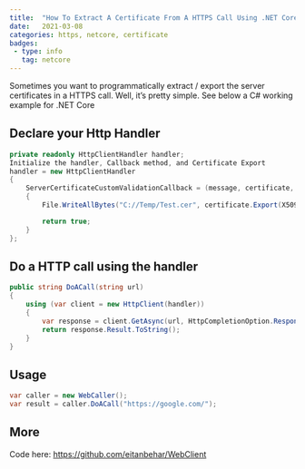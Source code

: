 ```yaml
---
title:  "How To Extract A Certificate From A HTTPS Call Using .NET Core"
date:   2021-03-08 
categories: https, netcore, certificate
badges: 
 - type: info
   tag: netcore
---
```


Sometimes you want to programmatically extract / export the server certificates in a HTTPS call. 
Well, it’s pretty simple. See below a C# working example for .NET Core

## Declare your Http Handler
~~~ csharp
private readonly HttpClientHandler handler; 
Initialize the handler, Callback method, and Certificate Export
handler = new HttpClientHandler
{
    ServerCertificateCustomValidationCallback = (message, certificate, chain, sslPolicyErrors) =>
    {
        File.WriteAllBytes("C://Temp/Test.cer", certificate.Export(X509ContentType.Cert));

        return true;
    }
};
~~~ 

## Do a HTTP call using the handler

~~~ csharp
public string DoACall(string url)
{
    using (var client = new HttpClient(handler))
    {
        var response = client.GetAsync(url, HttpCompletionOption.ResponseHeadersRead);
        return response.Result.ToString();
    }
}
~~~ 

## Usage

~~~ csharp
var caller = new WebCaller();
var result = caller.DoACall("https://google.com/");
~~~ 

## More
Code here: https://github.com/eitanbehar/WebClient

